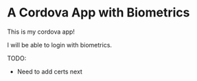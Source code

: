 # A Cordova App with Biometrics

This is my cordova app!

I will be able to login with biometrics.

TODO:
- Need to add certs next
